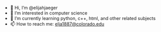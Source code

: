 - 👋 Hi, I’m @elijahjaeger
- 👀 I’m interested in computer science
- 🌱 I’m currently learning python, c++, html, and other related subjects
- 📫 How to reach me: elja1887@colorado.edu
